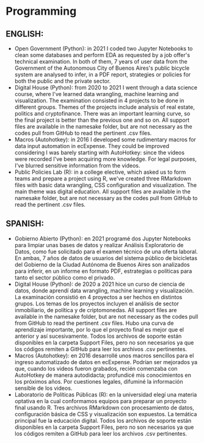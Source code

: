 # Programming

## ENGLISH:

- Open Government (Python): in 2021 I coded two Jupyter Notebooks to clean some databases and perform EDA as requested by a job offer's technical examination. In both of them, 7 years of user data from the Government of the Autonomous City of Buenos Aires's public bicycle system are analysed to infer, in a PDF report, strategies or policies for both the public and the private sector.
- Digital House (Python): from 2020 to 2021 I went through a data science course, where I've learned data wrangling, machine learning and visualization. The examination consisted in 4 projects to be done in different groups. Themes of the projects include analysis of real estate, politics and cryptofinance. There was an important learning curve, so the final project is better than the previous one and so on. All support files are available in the namesake folder, but are not necessary as the codes pull from GitHub to read the pertinent .csv files.
- Macros (Autohotkey): in 2016 I developed some rudimentary macros for data input automation in ecExpense. They could be improved considering I was barely starting with AutoHotkey: since the videos were recorded I've been acquiring more knowledge. For legal purposes, I've blurred sensitive information from the videos.
- Public Policies Lab (R): in a college elective, which asked us to form teams and prepare a project using R, we've created three RMarkdown files with basic data wrangling, CSS configuration and visualization. The main theme was digital education. All support files are available in the namesake folder, but are not necessary as the codes pull from GitHub to read the pertinent .csv files.

## SPANISH:

- Gobierno Abierto (Python): en 2021 programé dos Jupyter Notebooks para limpiar unas bases de datos y realizar Análisis Exploratorio de Datos, como fue solicitado para el examen técnico de una oferta laboral. En ambas, 7 años de datos de usuarios del sistema público de bicicletas del Gobierno de la Ciudad Autónoma de Buenos Aires son analizados para inferir, en un informe en formato PDF, estrategias o políticas para tanto el sector público como el privado.
- Digital House (Python): de 2020 a 2021 hice un curso de ciencia de datos, donde aprendí data wrangling, machine learning y visualización. La examinación consistió en 4 proyectos a ser hechos en distintos grupos. Los temas de los proyectos incluyen el análisis de sector inmobiliario, de política y de criptomonedas. All support files are available in the namesake folder, but are not necessary as the codes pull from GitHub to read the pertinent .csv files. Hubo una curva de aprendizaje importante, por lo que el proyecto final es mejor que el anterior y así sucesivamente. Todos los archivos de soporte están disponibles en la carpeta Support Files, pero no son necesarios ya que los códigos remiten a GitHub para leer los archivos .csv pertinentes.
- Macros (Autohotkey): en 2016 desarrollé unos macros sencillos para el ingreso automatizado de datos en ecExpense. Podrían ser mejorados ya que, cuando los videos fueron grabados, recién comenzaba con AutoHotkey de manera autodidacta; profundicé mis conocimientos en los próximos años. Por cuestiones legales, difuminé la información sensible de los videos.
- Laboratorio de Políticas Públicas (R): en la universidad elegí una materia optativa en la cual conformamos equipos para preparar un proyecto final usando R. Tres archivos RMarkdown con procesamiento de datos, configuración básica de CSS y visualización son expuestos. La temática principal fue la educación digital. Todos los archivos de soporte están disponibles en la carpeta Support Files, pero no son necesarios ya que los códigos remiten a GitHub para leer los archivos .csv pertinentes.
